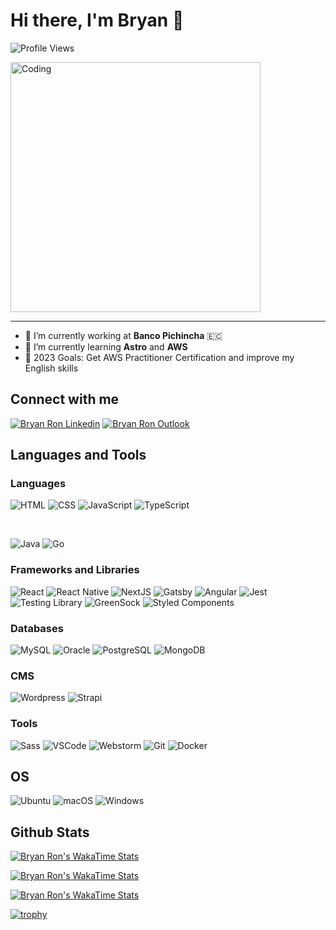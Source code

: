   # Hi there, I'm Bryan 👋

![Profile Views](https://komarev.com/ghpvc/?username=bryantenchu&color=brightgreen&style=for-the-badge)

 <img align="center" alt="Coding" width="400" src="https://i.pinimg.com/originals/06/60/ef/0660efe82fa3da42ed56eef013171835.gif">


---

- 🔭 I’m currently working at **Banco Pichincha** 🇪🇨
- 🌱 I’m currently learning **Astro** and **AWS**
- 🎯 2023 Goals: Get AWS Practitioner Certification and improve my English skills

## Connect with me
[<img alt="Bryan Ron Linkedin" src="https://img.shields.io/badge/LinkedIn-0077B5?style=for-the-badge&logo=linkedin&logoColor=white" />][linkedin] 
[<img alt="Bryan Ron Outlook" src="https://img.shields.io/badge/Microsoft_Outlook-0078D4?style=for-the-badge&logo=microsoft-outlook&logoColor=white" />][outlook] 



## Languages and Tools

### Languages
<p>
    <img alt="HTML" src="https://img.shields.io/badge/HTML5-E34F26?style=for-the-badge&logo=html5&logoColor=white" />
    <img alt="CSS" src="https://img.shields.io/badge/CSS3-1572B6?style=for-the-badge&logo=css3&logoColor=white" />
        <img alt="JavaScript" src="https://img.shields.io/badge/JavaScript-323330?style=for-the-badge&logo=javascript&logoColor=F7DF1E" />
     <img alt="TypeScript" src="https://img.shields.io/badge/TypeScript-007ACC?style=for-the-badge&logo=typescript&logoColor=white" />
</p>
<br/>
<p>
    <img alt="Java" src="https://img.shields.io/badge/Java-ED8B00?style=for-the-badge&logo=java&logoColor=white" />
    <img alt="Go" src="https://img.shields.io/badge/Go-00ADD8?style=for-the-badge&logo=go&logoColor=white" />
</p>

### Frameworks and Libraries
<p>
    <img alt="React" src="https://img.shields.io/badge/React-20232A?style=for-the-badge&logo=react&logoColor=61DAFB" />
    <img alt="React Native" src="https://img.shields.io/badge/React_Native-20232A?style=for-the-badge&logo=react&logoColor=61DAFB" />
    <img alt="NextJS" src="https://img.shields.io/badge/Next-black?style=for-the-badge&logo=next.js&logoColor=white" />
    <img alt="Gatsby" src="https://img.shields.io/badge/Gatsby-%23663399.svg?style=for-the-badge&logo=gatsby&logoColor=white)" />
    <img alt="Angular" src="https://img.shields.io/badge/Angular-DD0031?style=for-the-badge&logo=angular&logoColor=white" />
    <img alt="Jest" src="https://img.shields.io/badge/-jest-%23C21325?style=for-the-badge&logo=jest&logoColor=white" />
   <img alt="Testing Library" src="https://img.shields.io/badge/-TestingLibrary-%23E33332?style=for-the-badge&logo=testing-library&logoColor=white" />
    <img alt="GreenSock" src="https://img.shields.io/badge/green%20sock-88CE02?style=for-the-badge&logo=greensock&logoColor=white" />
    <img alt="Styled Components" src="https://img.shields.io/badge/styled--components-DB7093?style=for-the-badge&logo=styled-components&logoColor=white" />
</p>  

### Databases

<p>
    <img alt="MySQL" src="https://img.shields.io/badge/MySQL-00000F?style=for-the-badge&logo=mysql&logoColor=white" />
    <img alt="Oracle" src="https://img.shields.io/badge/Oracle-F80000?style=for-the-badge&logo=oracle&logoColor=black" />
    <img alt="PostgreSQL" src="https://img.shields.io/badge/PostgreSQL-316192?style=for-the-badge&logo=postgresql&logoColor=white" />
    <img alt="MongoDB" src="https://img.shields.io/badge/MongoDB-4EA94B?style=for-the-badge&logo=mongodb&logoColor=white" />
</p>

### CMS
<p>
    <img alt="Wordpress" src="https://img.shields.io/badge/WordPress-%23117AC9.svg?style=for-the-badge&logo=WordPress&logoColor=white" />
    <img alt="Strapi" src="https://img.shields.io/badge/strapi-%232E7EEA.svg?style=for-the-badge&logo=strapi&logoColor=white)" />
</p>

### Tools
<p>
       <img alt="Sass" src="https://img.shields.io/badge/SASS-hotpink.svg?style=for-the-badge&logo=SASS&logoColor=white" />
   <img alt="VSCode" src="https://img.shields.io/badge/Visual_Studio_Code-0078D4?style=for-the-badge&logo=visual%20studio%20code&logoColor=white" />
     <img alt="Webstorm" src="https://img.shields.io/badge/webstorm-143?style=for-the-badge&logo=webstorm&logoColor=white&color=black" />
 <img alt="Git" src="https://img.shields.io/badge/Git-F05032?style=for-the-badge&logo=git&logoColor=white" />
      <img alt="Docker" src="https://img.shields.io/badge/Docker-2CA5E0?style=for-the-badge&logo=docker&logoColor=white" />
</p>  


## OS
<p>
    <img alt="Ubuntu" src="https://img.shields.io/badge/Ubuntu-E95420?style=for-the-badge&logo=ubuntu&logoColor=white" />
    <img alt="macOS" src="https://img.shields.io/badge/mac%20os-000000?style=for-the-badge&logo=macos&logoColor=F0F0F0" />
    <img alt="Windows" src="https://img.shields.io/badge/Windows-0078D6?style=for-the-badge&logo=windows&logoColor=white" />
</p>

## Github Stats

[![Bryan Ron's WakaTime Stats](https://github-readme-stats.vercel.app/api/top-langs/?username=bryantenchu&layout=compact&langs_count=6&theme=synthwave)][readmestats]

[![Bryan Ron's WakaTime Stats](https://github-readme-stats.vercel.app/api?username=bryantenchu&count_private=true&show_icons=true&theme=synthwave)][readmestats]

[![Bryan Ron's WakaTime Stats](https://github-readme-streak-stats.herokuapp.com/?user=bryantenchu&theme=synthwave)][readmestreak]

[![trophy](https://github-profile-trophy.vercel.app/?username=bryantenchu&theme=dracula&rank=SECRET,SSS,SS,S,AAA,AA,A,B,C)][readmetrophy]



[linkedin]: https://www.linkedin.com/in/bryan-ron-mosquera-109850164/
[outlook]: mailto:bryan.ron@hotmail.com
[readmetrophy]: https://github.com/ryo-ma/github-profile-trophy
[readmestats]: https://github.com/anuraghazra/github-readme-stats
[readmestreak]: https://github.com/DenverCoder1/github-readme-streak-stats
